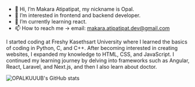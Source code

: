 - 👋 Hi, I’m Makara Atipatipat, my nickname is Opal.
- 👀 I’m interested in frontend and backend developer.
- 🌱 I’m currently learning react.
- 📫 How to reach me -> email: makara.atipatipat.dev@gmail.com

I started coding at Freshy Kasethsart University where I learned the basics of coding in Python, C, and C++. After becoming interested in creating websites, I expanded my knowledge to HTML, CSS, and JavaScript. I continued my learning journey by delving into frameworks such as Angular, React, Laravel, and Next.js, and then I also learn about doctor.

<!---
OPALKUUUB/OPALKUUUB is a ✨ special ✨ repository because its `README.md` (this file) appears on your GitHub profile.
You can click the Preview link to take a look at your changes.
--->

<!-- https://github-readme-stats.vercel.app/api?username=OPALKUUUB&show_icons=true&theme=radical -->
![OPALKUUUB's GitHub stats](https://github-readme-stats.vercel.app/api?username=OPALKUUUB&show_icons=true&theme=radical)
